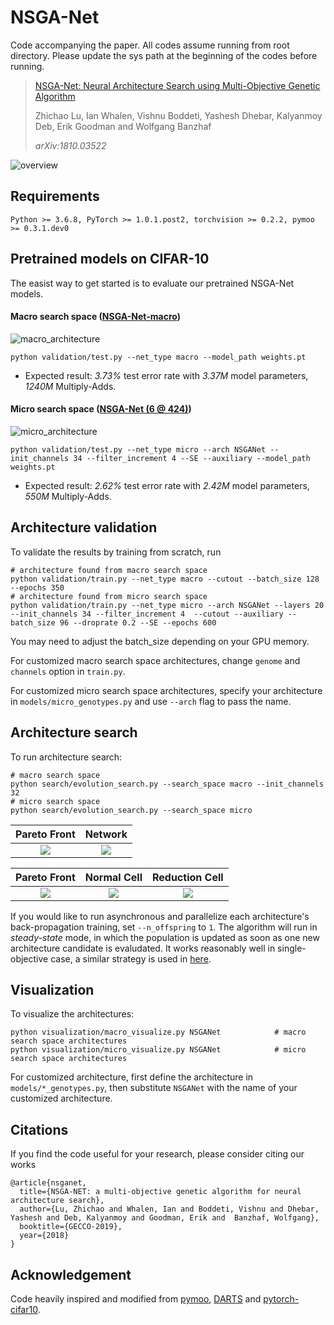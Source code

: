 ﻿# NSGA-Net
Code accompanying the paper. All codes assume running from root directory. Please update the sys path at the beginning of the codes before running.
> [NSGA-Net: Neural Architecture Search using Multi-Objective Genetic Algorithm](https://arxiv.org/abs/1810.03522)
>
> Zhichao Lu, Ian Whalen, Vishnu Boddeti, Yashesh Dhebar, Kalyanmoy Deb, Erik Goodman and Wolfgang Banzhaf
>
> *arXiv:1810.03522*

![overview](https://github.com/ianwhale/nsga-net/blob/beta/img/overview_redraw.png  "Overview of NSGA-Net")

## Requirements
``` 
Python >= 3.6.8, PyTorch >= 1.0.1.post2, torchvision >= 0.2.2, pymoo >= 0.3.1.dev0
```

## Pretrained models on CIFAR-10
The easist way to get started is to evaluate our pretrained NSGA-Net models. 

#### Macro search space ([NSGA-Net-macro](https://drive.google.com/file/d/173_CXA_YbEjg1_Lnfg6vqweTRDiuDi0J/view?usp=sharing))
![macro_architecture](https://github.com/ianwhale/nsga-net/blob/beta/img/encoding.png  "architecture")
``` shell
python validation/test.py --net_type macro --model_path weights.pt
```
- Expected result: *3.73%* test error rate with *3.37M* model parameters, *1240M* Multiply-Adds.

#### Micro search space ([NSGA-Net (6 @ 424)](https://drive.google.com/file/d/16v60Ex2C2ZNwCFACTEPZJrpVU9x5OWPj/view?usp=sharing))
![micro_architecture](https://github.com/ianwhale/nsga-net/blob/beta/img/cells.png  "Normal&Reduction Cells")
``` shell
python validation/test.py --net_type micro --arch NSGANet --init_channels 34 --filter_increment 4 --SE --auxiliary --model_path weights.pt
```
- Expected result: *2.62%* test error rate with *2.42M* model parameters, *550M* Multiply-Adds.

## Architecture validation
To validate the results by training from scratch, run
``` 
# architecture found from macro search space
python validation/train.py --net_type macro --cutout --batch_size 128 --epochs 350 
# architecture found from micro search space
python validation/train.py --net_type micro --arch NSGANet --layers 20 --init_channels 34 --filter_increment 4  --cutout --auxiliary --batch_size 96 --droprate 0.2 --SE --epochs 600
```
You may need to adjust the batch_size depending on your GPU memory. 

For customized macro search space architectures, change `genome` and `channels` option in `train.py`. 

For customized micro search space architectures, specify your architecture in `models/micro_genotypes.py` and use `--arch` flag to pass the name. 


## Architecture search 
To run architecture search:
``` shell
# macro search space
python search/evolution_search.py --search_space macro --init_channels 32
# micro search space
python search/evolution_search.py --search_space micro
```
Pareto Front               |  Network                  
:-------------------------:|:-------------------------:
![](https://github.com/ianwhale/nsga-net/blob/beta/img/pf_macro.gif)  |  ![](https://github.com/ianwhale/nsga-net/blob/beta/img/macro_network.gif)

Pareto Front               |  Normal Cell              | Reduction Cell
:-------------------------:|:-------------------------:|:-------------------------:
![](https://github.com/ianwhale/nsga-net/blob/beta/img/pf_micro.gif)  |  ![](https://github.com/ianwhale/nsga-net/blob/beta/img/nd_normal_cell.gif)  |  ![](https://github.com/ianwhale/nsga-net/blob/beta/img/nd_reduce_cell.gif)

If you would like to run asynchronous and parallelize each architecture's back-propagation training, set `--n_offspring` to `1`. The algorithm will run in *steady-state* mode, in which the population is updated as soon as one new architecture candidate is evaludated. It works reasonably well in single-objective case, a similar strategy is used in [here](https://arxiv.org/abs/1802.01548).  

## Visualization
To visualize the architectures:
``` shell
python visualization/macro_visualize.py NSGANet            # macro search space architectures
python visualization/micro_visualize.py NSGANet            # micro search space architectures
```
For customized architecture, first define the architecture in `models/*_genotypes.py`, then substitute `NSGANet` with the name of your customized architecture. 

## Citations
If you find the code useful for your research, please consider citing our works
``` 
@article{nsganet,
  title={NSGA-NET: a multi-objective genetic algorithm for neural architecture search},
  author={Lu, Zhichao and Whalen, Ian and Boddeti, Vishnu and Dhebar, Yashesh and Deb, Kalyanmoy and Goodman, Erik and  Banzhaf, Wolfgang},
  booktitle={GECCO-2019},
  year={2018}
}
```

## Acknowledgement 
Code heavily inspired and modified from [pymoo](https://github.com/msu-coinlab/pymoo), [DARTS](https://github.com/quark0/darts#requirements) and [pytorch-cifar10](https://github.com/kuangliu/pytorch-cifar). 
